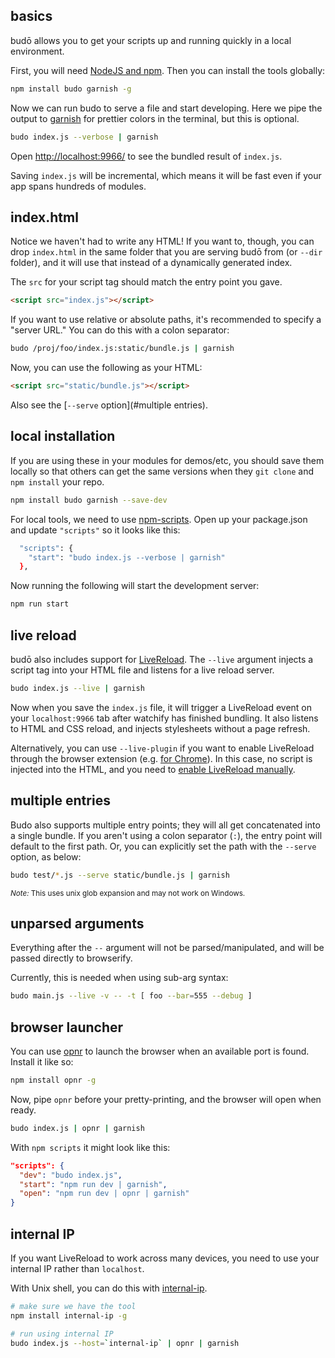 ## basics

budō allows you to get your scripts up and running quickly in a local environment. 

First, you will need [NodeJS and npm](http://nodejs.org/download/). Then you can install the tools globally:

```sh
npm install budo garnish -g
```

Now we can run budo to serve a file and start developing. Here we pipe the output to [garnish](https://github.com/mattdesl/garnish) for prettier colors in the terminal, but this is optional.

```sh
budo index.js --verbose | garnish
```

Open [http://localhost:9966/](http://localhost:9966/) to see the bundled result of `index.js`. 

Saving `index.js` will be incremental, which means it will be fast even if your app spans hundreds of modules. 

## index.html

Notice we haven't had to write any HTML! If you want to, though, you can drop `index.html` in the same folder that you are serving budō from (or `--dir` folder), and it will use that instead of a dynamically generated index.

The `src` for your script tag should match the entry point you gave.

```html
<script src="index.js"></script>
```

If you want to use relative or absolute paths, it's recommended to specify a "server URL." You can do this with a colon separator:

```sh
budo /proj/foo/index.js:static/bundle.js | garnish
```

Now, you can use the following as your HTML:

```html
<script src="static/bundle.js"></script>
```

Also see the [`--serve` option](#multiple entries).

## local installation

If you are using these in your modules for demos/etc, you should save them locally so that others can get the same versions when they `git clone` and `npm install` your repo.

```sh
npm install budo garnish --save-dev
```

For local tools, we need to use [npm-scripts](https://docs.npmjs.com/misc/scripts). Open up your package.json and update `"scripts"` so it looks like this:

```sh
  "scripts": {
    "start": "budo index.js --verbose | garnish"
  },
```

Now running the following will start the development server:

```sh
npm run start
```

## live reload

budō also includes support for [LiveReload](livereload.com). The `--live` argument injects a script tag into your HTML file and listens for a live reload server.

```sh
budo index.js --live | garnish
```

Now when you save the `index.js` file, it will trigger a LiveReload event on your `localhost:9966` tab after watchify has finished bundling. It also listens to HTML and CSS reload, and injects stylesheets without a page refresh. 

Alternatively, you can use `--live-plugin` if you want to enable LiveReload through the browser extension (e.g. [for Chrome](https://chrome.google.com/webstore/detail/livereload/jnihajbhpnppcggbcgedagnkighmdlei?hl=en)). In this case, no script is injected into the HTML, and you need to [enable LiveReload manually](https://github.com/mattdesl/wtch#setup).

## multiple entries

Budo also supports multiple entry points; they will all get concatenated into a single bundle. If you aren't using a colon separator (`:`), the entry point will default to the first path. Or, you can explicitly set the path with the `--serve` option, as below:

```sh
budo test/*.js --serve static/bundle.js | garnish
```

<sup>*Note:* This uses unix glob expansion and may not work on Windows.</sup>

## unparsed arguments

Everything after the `--` argument will not be parsed/manipulated, and will be passed directly to browserify. 

Currently, this is needed when using sub-arg syntax:

```sh
budo main.js --live -v -- -t [ foo --bar=555 --debug ]
```

## browser launcher

You can use [opnr](https://github.com/mattdesl/opnr) to launch the browser when an available port is found. Install it like so:

```sh
npm install opnr -g
```

Now, pipe `opnr` before your pretty-printing, and the browser will open when ready.

```sh
budo index.js | opnr | garnish
```

With `npm scripts` it might look like this:

```json
"scripts": {
  "dev": "budo index.js",
  "start": "npm run dev | garnish",
  "open": "npm run dev | opnr | garnish"
}
```

## internal IP

If you want LiveReload to work across many devices, you need to use your internal IP rather than `localhost`. 

With Unix shell, you can do this with [internal-ip](https://www.npmjs.com/package/internal-ip).

```sh
# make sure we have the tool
npm install internal-ip -g

# run using internal IP
budo index.js --host=`internal-ip` | opnr | garnish
```
